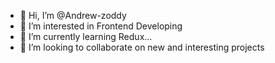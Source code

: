 - 👋 Hi, I’m @Andrew-zoddy
- 👀 I’m interested in Frontend Developing
- 🌱 I’m currently learning Redux...
- 💞️ I’m looking to collaborate on new and interesting projects


<!---
Andrew-zoddy/Andrew-zoddy is a ✨ special ✨ repository because its `README.md` (this file) appears on your GitHub profile.
You can click the Preview link to take a look at your changes.
--->
